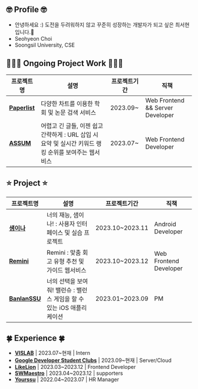 ## 🤓 Profile 🤓
- 안녕하세요 :) 도전을 두려워하지 않고 꾸준히 성장하는 개발자가 되고 싶은 최서현입니다.🐥 <br/>
- Seohyeon Choi <br/>
- Soongsil University, CSE

## 👩🏻‍💻 Ongoing Project Work 👩🏻‍💻
| 프로젝트명 | 설명 | 프로젝트기간 | 직책 |
|-----------|------|------------|-----|
| [**Paperlist**]() | 다양한 차트를 이용한 학회 및 논문 검색 서비스 | 2023.09~ | Web Frontend && Server Developer |
| [**ASSUM**](https://github.com/LikelionAssum) | 어렵고 긴 글들, 이젠 쉽고 간략하게 : URL 삽입 시 요약 및 실시간 키워드 랭킹 순위를 보여주는 웹서비스 | 2023.07~ | Web Frontend Developer |


## ⭐️ Project ⭐️

| 프로젝트명 | 설명 | 프로젝트기간 | 직책 |
|-----------|------|------------|-----|
| [**샘이나**](https://github.com/Sem-in-a) | 너의 재능, 샘이나! : 사용자 인터페이스 및 실습 프로젝트 | 2023.10~2023.11 | Android Developer |
| [**Remini**](https://github.com/Team-Remini) | Remini : 맞춤 회고 유형 추천 및 가이드 웹서비스 | 2023.10~2023.12 | Web Frontend Developer |
| [**BanlanSSU**](https://github.com/hackathon-I-PROMAX) | 너의 선택을 보여줘! 밸런슈 : 밸런스 게임을 할 수 있는 iOS 애플리케이션 | 2023.01~2023.09 | PM |


## 🍀 Experience 🍀

- [**VISLAB**](http://vis.ssu.ac.kr/) | 2023.07~현재 | Intern 
- [**Google Developer Student Clubs**](https://sites.google.com/view/gdscsoongsil) | 2023.09~현재 | Server/Cloud 
- [**LikeLion**](https://github.com/likelion-ssu/) | 2023.03~2023.12 | Frontend Developer 
- [**SWMaestro**](https://swmaestro.org/sw/main/main.do) | 2023.04~2023.12 | supporters 
- [**Yourssu**](https://yourssu.com/) | 2022.04~2023.07 | HR Manager


